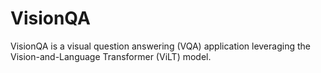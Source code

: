 # VisionQA
VisionQA is a visual question answering (VQA) application leveraging the Vision-and-Language Transformer (ViLT) model.
